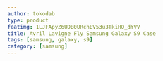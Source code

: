 ```yaml
---
author: tokodab
type: product
featimg: 1LJFApyZ6UDB0URchEV53u3TkiHQ_dYVV
title: Avril Lavigne Fly Samsung Galaxy S9 Case
tags: [samsung, galaxy, s9]
category: [samsung]
---
```

